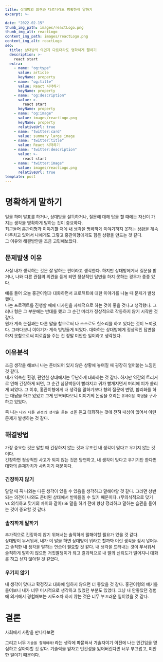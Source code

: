 ```yaml
---
title: 상대방의 의견과 다르더라도 명확하게 말하기
excerpt: >-

date: "2022-02-15"
thumb_img_path: images/reactLogo.png
thumb_img_alt: reactLogo
content_img_path: images/reactLogo.png
content_img_alt: reactLogo
seo:
  title: 상대방의 의견과 다르더라도 명확하게 말하기
  description: >-
    react start
  extra:
    - name: "og:type"
      value: article
      keyName: property
    - name: "og:title"
      value: React 시작하기
      keyName: property
    - name: "og:description"
      value: >-
        react start
      keyName: property
    - name: "og:image"
      value: images/reactLogo.png
      keyName: property
      relativeUrl: true
    - name: "twitter:card"
      value: summary_large_image
    - name: "twitter:title"
      value: React 시작하기
    - name: "twitter:description"
      value: >-
        react start
    - name: "twitter:image"
      value: images/reactLogo.png
      relativeUrl: true
template: post
---
```


# 명확하게 말하기
일을 하며 발표를 하거나, 상대방을 설득하거나, 질문에 대해 답을 할 때에는 자신이 가지는 생각을 명확하게 말하는 것이 중요하다.  
최근들어 홍관이형과 이야기할 때에 내 생각을 명확하게 이야기하지 못하는 상황을 계속 마주치고 있어서 나에게도 그렇고 홍관이형에게도 힘든 상황을 만드는 것 같다.  
그 이유와 해결방안을 조금 고민해보았다.

## 문제발생 이유
사실 내가 생각하는 것은 잘 말하는 편이라고 생각한다. 하지만 상대방에게서 질문을 받거나, 나와 다른 관점의 의견을 듣게 되면 정상적인 답변을 하지 못하는 경우가 종종 있다.

예를 들어 오늘 홍관이형과 대화하면서 프로젝트에 대한 이야기를 나눌 때 문제가 발생했다.  
나는 프로젝트를 진행할 때에 디자인을 자체적으로 하는 것이 좋을 것다고 생각했다. 그러나 형은 그 부분에는 반대를 했고 그 순간 머리가 정상적으로 작동하지 않기 시작한 것 같다.  
뭔가 계속 논점과는 다른 말을 함으로써 나 스스로도 헛소리를 하고 있다는 것이 느껴졌다.
그러다보니 이야기가 계속 빙빙돌게 되었다. 대화하는 상대방에게 정상적인 답변을 하지 못함으로써 피로감을 주는 건 정말 미안한 일이라고 생각했다.

## 이유분석
조금 생각을 해보니 나는 준비되어 있지 않은 상황에 놓여질 때 굉장히 얼어붙는 느낌인 것 같다.  
내가 익숙한 환경, 편안한 상태에서는 무난하게 대화하는 것 같다.
하지만 약간의 트리거로 인해 긴장하게 되면, 그 순간 심장박동이 빨라지고 귀가 빨개지면서 머리에 피가 쏠리게 되었다.
그 이후, 홍관이형에게 내 생각을 말하기보다 형의 질문에 변명, 합리화를 하는 대답을 하고 있었고 그게 반복되다보니 이야기의 논점을 흐리는 `유체이탈 화법`을 구사하고 있었다.

즉 나는 `나와 다른 관점의 생각을 듣는 것`을 듣고 대화하는 것에 전혀 내성이 없어서 이런 문제가 발생하는 것 같다.

## 해결방법
가장 중요한 것은 말할 때 긴장하지 않는 것과 무조건 내 생각이 맞다고 우기지 않는 것이다.  
긴장하면 정상적인 사고가 되지 않는 것은 당연하고, 내 생각이 맞다고 우기기만 한다면 대화의 존재가치가 사리지기 때문이다.

### 긴장하지 않기
말할 때 꼭 나와는 다른 생각이 있을 수 있음을 생각하고 말해야할 것 같다. 
그러면 상반되는 의견이 나와도 준비된 상태에서 받아들일 수 있기 때문이다. (무의식적으로 맞기 vs 의식하고 맞기의 차이와 같이)
또 말을 하기 전에 항상 정리하고 말하는 습관을 들이는 것이 중요할 것 같다.

### 솔직하게 말하기 
추가적으로 긴장하지 않기 위해서는 솔직하게 말해야할 필요가 있을 것 같다.  
상대방이 무서워서, 내가 이 말을 하면 상대방이 뭐라고 할까봐 이런 생각을 잠시 넣어두고 솔직한 내 생각을 말하는 연습이 필요할 것 같다.
내 생각을 드러내는 것이 무서워서 솔직하게 말하지 않으면 거짓말쟁이가 되고 결과적으로 내 말의 신뢰도가 떨어지니 대화를 하고 싶지 않아질 것 같았다.

### 우기지 않기
내 생각이 맞다고 확정짓고 대화에 임하지 않으면 더 좋았을 것 같다. 
홍관이형의 얘기를 들어보니 내가 너무 미시적으로 생각하고 있었던 부분도 있었다.
그냥 내 안좋았던 경험에 의거해서 경험해보는 시도조차 하지 않는 것은 너무 부끄러운 일이었을 것 같다.

# 결론
사회에서 사람을 만나다보면 

그리고 너무 `기술을 잘해야해!`라는 생각에 파묻혀서 기술자이기 이전에 나는 인간임을 명심하고 살아야할 것 같다.
기술력을 얻자고 인간성을 잃어버린다면 너무 부끄럽고, 미안한 일이기 때문이다.
